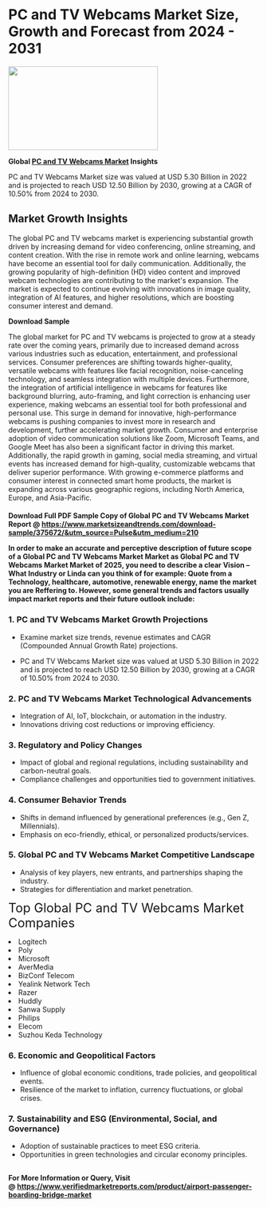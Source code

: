 <H1>PC and TV Webcams Market Size, Growth and Forecast from 2024 - 2031</H1><img class="aligncenter size-medium wp-image-584254" src="https://thirdeyenews.in/wp-content/uploads/2024/09/Global-Market-Research-300x168.jpeg" alt="" width="300" height="168" /><p><strong>Global&nbsp;<a href="https://www.marketsizeandtrends.com/download-sample/375672/&amp;utm_source=Pulse&amp;utm_medium=210">PC and TV Webcams Market</a> Insights</strong></p><p>PC and TV Webcams Market size was valued at USD 5.30 Billion in 2022 and is projected to reach USD 12.50 Billion by 2030, growing at a CAGR of 10.50% from 2024 to 2030.</p><p><h2>Market Growth Insights</h2> <p>The global PC and TV webcams market is experiencing substantial growth driven by increasing demand for video conferencing, online streaming, and content creation. With the rise in remote work and online learning, webcams have become an essential tool for daily communication. Additionally, the growing popularity of high-definition (HD) video content and improved webcam technologies are contributing to the market's expansion. The market is expected to continue evolving with innovations in image quality, integration of AI features, and higher resolutions, which are boosting consumer interest and demand.</p> <p><strong>Download Sample</strong></p> <p>The global market for PC and TV webcams is projected to grow at a steady rate over the coming years, primarily due to increased demand across various industries such as education, entertainment, and professional services. Consumer preferences are shifting towards higher-quality, versatile webcams with features like facial recognition, noise-canceling technology, and seamless integration with multiple devices. Furthermore, the integration of artificial intelligence in webcams for features like background blurring, auto-framing, and light correction is enhancing user experience, making webcams an essential tool for both professional and personal use. This surge in demand for innovative, high-performance webcams is pushing companies to invest more in research and development, further accelerating market growth. Consumer and enterprise adoption of video communication solutions like Zoom, Microsoft Teams, and Google Meet has also been a significant factor in driving this market. Additionally, the rapid growth in gaming, social media streaming, and virtual events has increased demand for high-quality, customizable webcams that deliver superior performance. With growing e-commerce platforms and consumer interest in connected smart home products, the market is expanding across various geographic regions, including North America, Europe, and Asia-Pacific. <h4></p><p><span class=""><strong>Download Full PDF Sample Copy of Global PC and TV Webcams Market Report</strong> @ <a href="https://www.marketsizeandtrends.com/download-sample/375672/&amp;utm_source=Pulse&amp;utm_medium=210" target="_blank">https://www.marketsizeandtrends.com/download-sample/375672/&amp;utm_source=Pulse&amp;utm_medium=210</a></span></p><p>In order to make an accurate and perceptive description of future scope of a Global&nbsp;PC and TV Webcams Market Market as Global&nbsp;PC and TV Webcams Market Market of 2025, you need to describe a clear Vision &ndash; What Industry or Linda can you think of for example: Quote from a Technology, healthcare, automotive, renewable energy, name the market you are Reffering to. However, some general trends and factors usually impact market reports and their future outlook include:</p><h3>1.&nbsp;<strong>PC and TV Webcams Market Growth Projections</strong></h3><ul><li>Examine market size trends, revenue estimates and CAGR (Compounded Annual Growth Rate) projections.</li><li><p>PC and TV Webcams Market size was valued at USD 5.30 Billion in 2022 and is projected to reach USD 12.50 Billion by 2030, growing at a CAGR of 10.50% from 2024 to 2030.</p></li></ul><h3>2.&nbsp;<strong>PC and TV Webcams Market Technological Advancements</strong></h3><ul><li>Integration of AI, IoT, blockchain, or automation in the industry.</li><li>Innovations driving cost reductions or improving efficiency.</li></ul><h3>3.&nbsp;<strong>Regulatory and Policy Changes</strong></h3><ul><li>Impact of global and regional regulations, including sustainability and carbon-neutral goals.</li><li>Compliance challenges and opportunities tied to government initiatives.</li></ul><h3>4.&nbsp;<strong>Consumer Behavior Trends</strong></h3><ul><li>Shifts in demand influenced by generational preferences (e.g., Gen Z, Millennials).</li><li>Emphasis on eco-friendly, ethical, or personalized products/services.</li></ul><h3>5.&nbsp;<strong>Global PC and TV Webcams Market Competitive Landscape</strong></h3><ul><li>Analysis of key players, new entrants, and partnerships shaping the industry.</li><li>Strategies for differentiation and market penetration.</li></ul><p data-pm-slice="1 1 []"><span style="color: inherit; font-family: inherit; font-size: 25px;">Top Global PC and TV Webcams Market Companies</span></p><div class="" data-test-id=""><p><li>Logitech</li><li> Poly</li><li> Microsoft</li><li> AverMedia</li><li> BizConf Telecom</li><li> Yealink Network Tech</li><li> Razer</li><li> Huddly</li><li> Sanwa Supply</li><li> Philips</li><li> Elecom</li><li> Suzhou Keda Technology</li></p></div><h3>6.&nbsp;<strong>Economic and Geopolitical Factors</strong></h3><ul><li>Influence of global economic conditions, trade policies, and geopolitical events.</li><li>Resilience of the market to inflation, currency fluctuations, or global crises.</li></ul><h3>7.&nbsp;<strong>Sustainability and ESG (Environmental, Social, and Governance)</strong></h3><ul><li>Adoption of sustainable practices to meet ESG criteria.</li><li>Opportunities in green technologies and circular economy principles.</li></ul><h2><strong style="font-size: 14px;">For More Information or Query, Visit @&nbsp;</strong><a style="background-color: #ffffff; font-size: 14px;" href="https://www.marketsizeandtrends.com/report/pc-and-tv-webcams-market/" target="_blank">https://www.verifiedmarketreports.com/product/airport-passenger-boarding-bridge-market</a></h2>
